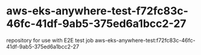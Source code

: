 # aws-eks-anywhere-test-f72fc83c-46fc-41df-9ab5-375ed6a1bcc2-27
repository for use with E2E test job aws-eks-anywhere-test:f72fc83c-46fc-41df-9ab5-375ed6a1bcc2-27
